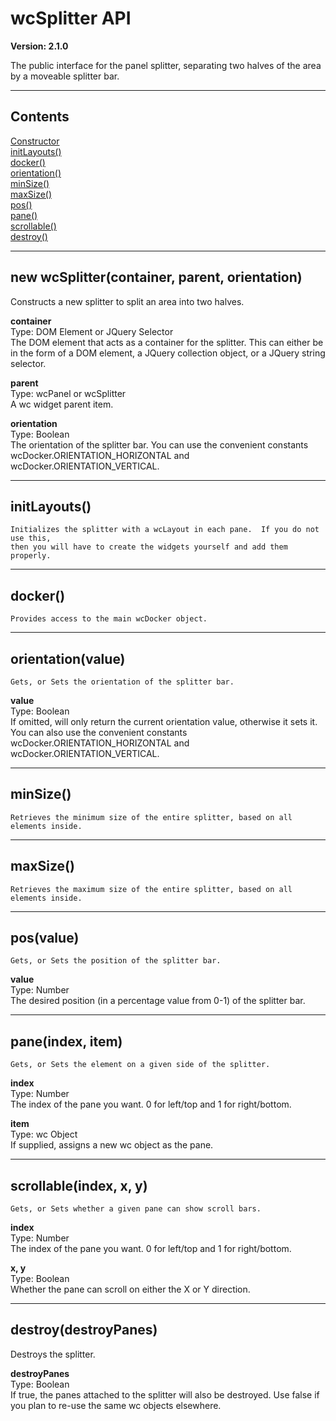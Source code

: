 wcSplitter API
==============
**Version: 2.1.0**  

The public interface for the panel splitter, separating two halves of the area by a moveable splitter bar.

****
## Contents ##
[Constructor](#wcSplitter)  
[initLayouts()](#initLayouts)  
[docker()](#docker)  
[orientation()](#orientation)  
[minSize()](#minSize)  
[maxSize()](#maxSize)  
[pos()](#pos)  
[pane()](#pane)  
[scrollable()](#scrollable)  
[destroy()](#destroy)  

****
<a name="wcSplitter"></a>
## new wcSplitter(container, parent, orientation) ##
  Constructs a new splitter to split an area into two halves.

**container**  
Type: DOM Element or JQuery Selector  
The DOM element that acts as a container for the splitter.  This can either be in the form of a DOM element, a JQuery collection object, or a JQuery string selector.  

**parent**  
Type: wcPanel or wcSplitter  
A wc widget parent item.  

**orientation**  
Type: Boolean  
The orientation of the splitter bar.  You can use the convenient constants wcDocker.ORIENTATION_HORIZONTAL and wcDocker.ORIENTATION_VERTICAL.  

****
<a name="initLayouts"></a>
## initLayouts() ##
    Initializes the splitter with a wcLayout in each pane.  If you do not use this,
    then you will have to create the widgets yourself and add them properly.

****
<a name="docker"></a>
## docker() ##
    Provides access to the main wcDocker object.

****
<a name="orientation"></a>
## orientation(value) ##
    Gets, or Sets the orientation of the splitter bar.

**value**  
Type: Boolean  
If omitted, will only return the current orientation value, otherwise it sets it.  You can also use the convenient constants wcDocker.ORIENTATION_HORIZONTAL and wcDocker.ORIENTATION_VERTICAL.


****
<a name="minSize"></a>
## minSize() ##
    Retrieves the minimum size of the entire splitter, based on all elements inside.  

****
<a name="maxSize"></a>
## maxSize() ##
    Retrieves the maximum size of the entire splitter, based on all elements inside.  

****
<a name="pos"></a>
## pos(value) ##
    Gets, or Sets the position of the splitter bar.

**value**  
Type: Number  
The desired position (in a percentage value from 0-1) of the splitter bar.  

****
<a name="pane"></a>
## pane(index, item) ##
    Gets, or Sets the element on a given side of the splitter.

**index**  
Type: Number  
The index of the pane you want.  0 for left/top and 1 for right/bottom.  

**item**  
Type: wc Object  
If supplied, assigns a new wc object as the pane.  

****
<a name="scrollable"></a>
## scrollable(index, x, y) ##
    Gets, or Sets whether a given pane can show scroll bars.

**index**  
Type: Number  
The index of the pane you want.  0 for left/top and 1 for right/bottom.  

**x, y**  
Type: Boolean  
Whether the pane can scroll on either the X or Y direction.  

****
<a name="destroy"></a>
## destroy(destroyPanes) ##
   Destroys the splitter.

**destroyPanes**  
Type: Boolean  
If true, the panes attached to the splitter will also be destroyed.  Use false if you plan to re-use the same wc objects elsewhere.  
